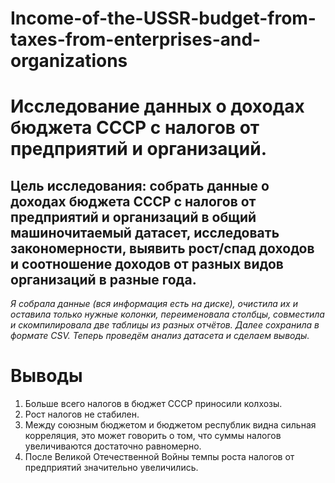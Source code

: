 # Income-of-the-USSR-budget-from-taxes-from-enterprises-and-organizations
# **Исследование данных о доходах бюджета СССР с налогов от предприятий и организаций.**

## Цель исследования: собрать данные о доходах бюджета СССР с налогов от предприятий и организаций в общий машиночитаемый датасет, исследовать закономерности, выявить рост/спад доходов и соотношение доходов от разных видов организаций в разные года. ##

*Я собрала данные (вся информация есть на диске), очистила их и оставила только нужные колонки, переименовала столбцы, совместила и скомпилировала две таблицы из разных отчётов. Далее сохранила в формате CSV. Теперь проведём анализ датасета и сделаем выводы.*
# **Выводы**
1. Больше всего налогов в бюджет СССР приносили колхозы.
2. Рост налогов не стабилен. 
3. Между союзным бюджетом и бюджетом республик видна сильная корреляция, это может говорить о том, что суммы налогов увеличиваются достаточно равномерно.
4. После Великой Отечественной Войны темпы роста налогов от предприятий значительно увеличились.

